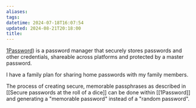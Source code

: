 ```yaml
---
aliases: 
tags: 
datetime: 2024-07-18T16:07:54
updated: 2024-08-21T20:18:00
title: 
---
```

[1Password](https://1password.com/)) is a password manager that securely stores passwords and other credentials, shareable across platforms and protected by a master password.

I have a family plan for sharing home passwords with my family members.

The process of creating secure, memorable passphrases as described in [[Secure passwords at the roll of a dice]] can be done within [[1Password]] and generating a "memorable password" instead of a "random password".